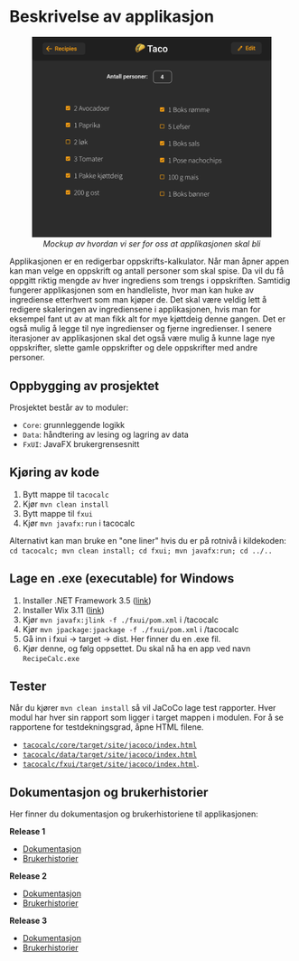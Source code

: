 # Beskrivelse av applikasjon

<p>
    <figure align="center">
        <img src="../docs/release%202/resources/prototypeIngredientMenu.png" alt="Mockup" width="600"/>
        <figcaption><i>Mockup av hvordan vi ser for oss at applikasjonen skal bli</i></figcaption>
    </figure>
</p>

Applikasjonen er en redigerbar oppskrifts-kalkulator. Når man åpner appen kan man velge en oppskrift og antall personer som skal spise. Da vil du få oppgitt riktig mengde av hver ingrediens som trengs i oppskriften. Samtidig fungerer applikasjonen som en handleliste, hvor man kan huke av ingrediense etterhvert som man kjøper de. Det skal være veldig lett å redigere skaleringen av ingrediensene i applikasjonen, hvis man for eksempel fant ut av at man fikk alt for mye kjøttdeig denne gangen. Det er også mulig å legge til nye ingredienser og fjerne ingredienser. I senere iterasjoner av applikasjonen skal det også være mulig å kunne lage nye oppskrifter, slette gamle oppskrifter og dele oppskrifter med andre personer.

## Oppbygging av prosjektet

Prosjektet består av to moduler:

- `Core`: grunnleggende logikk
- `Data`: håndtering av lesing og lagring av data
- `FxUI`: JavaFX brukergrensesnitt

## Kjøring av kode

1. Bytt mappe til `tacocalc`
2. Kjør `mvn clean install`
3. Bytt mappe til `fxui`
4. Kjør `mvn javafx:run` i tacocalc

Alternativt kan man bruke en "one liner" hvis du er på rotnivå i kildekoden:
`cd tacocalc; mvn clean install; cd fxui; mvn javafx:run; cd ../..`

## Lage en .exe (executable) for Windows

1. Installer .NET Framework 3.5 ([link](https://www.microsoft.com/en-in/download/confirmation.aspx?id=22))
2. Installer Wix 3.11 ([link](https://github.com/wixtoolset/wix3/releases))
3. Kjør `mvn javafx:jlink -f ./fxui/pom.xml` i /tacocalc
4. Kjør `mvn jpackage:jpackage -f ./fxui/pom.xml` i /tacocalc
5. Gå inn i fxui -> target -> dist. Her finner du en .exe fil.
6. Kjør denne, og følg oppsettet. Du skal nå ha en app ved navn `RecipeCalc.exe`

## Tester

Når du kjører `mvn clean install` så vil JaCoCo lage test rapporter. Hver modul har hver sin rapport som ligger i target mappen i modulen. For å se rapportene for testdekningsgrad, åpne HTML filene.

- [`tacocalc/core/target/site/jacoco/index.html`](/tacocalc/core/target/site/jacoco/)
- [`tacocalc/data/target/site/jacoco/index.html`](/tacocalc/data/target/site/jacoco/)
- [`tacocalc/fxui/target/site/jacoco/index.html`](/tacocalc/fxui/target/site/jacoco/).

## Dokumentasjon og brukerhistorier

Her finner du dokumentasjon og brukerhistoriene til applikasjonen:

**Release 1**

- [Dokumentasjon](/docs/release%201/dokumentasjon.md)
- [Brukerhistorier](/docs/release%201/brukerhistorier.md)

**Release 2**

- [Dokumentasjon](/docs/release%202/dokumentasjon.md)
- [Brukerhistorier](/docs/release%202/brukerhistorier.md)

**Release 3**

- [Dokumentasjon](/docs/release3/dokumentasjon.md)
- [Brukerhistorier](/docs/release3/brukerhistorier.md)
